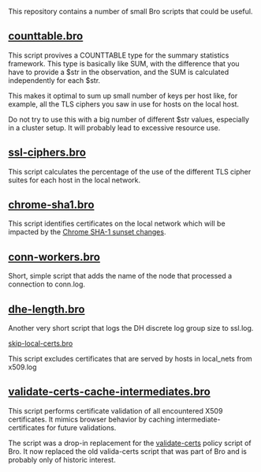 This repository contains a number of small Bro scripts that could be useful.

[counttable.bro](counttable.bro)
--------------------------------

This script provives a COUNTTABLE type for the summary statistics framework. This type is basically like
SUM, with the difference that you have to provide a $str in the observation, and
the SUM is calculated independently for each $str.

This makes it optimal to sum up small number of keys per host like, for example,
all the TLS ciphers you saw in use for hosts on the local host.

Do not try to use this with a big number of different $str values, especially
in a cluster setup. It will probably lead to excessive resource use.

[ssl-ciphers.bro](ssl-ciphers.bro)
----------------------------------

This script calculates the percentage of the use of the different TLS cipher suites for each host in the local network.

[chrome-sha1.bro](chrome-sha1.bro)
----------------------------------

This script identifies certificates on the local network which will be
impacted by the [Chrome SHA-1 sunset changes](http://googleonlinesecurity.blogspot.com/2014/09/gradually-sunsetting-sha-1.html).

[conn-workers.bro](conn-workers.bro)
------------------------------------

Short, simple script that adds the name of the node that processed a connection to conn.log.

[dhe-length.bro](dhe-length.bro)
--------------------------------

Another very short script that logs the DH discrete log group size to ssl.log.

[skip-local-certs.bro](skip-local-certs.bro)

This script excludes certificates that are served by hosts in local_nets from x509.log

[validate-certs-cache-intermediates.bro](validate-certs-cache-intermediates.bro)
--------------------------------------------------------------------------------
This script performs certificate validation of all encountered X509 certificates.
It mimics browser behavior by caching intermediate-certificates for future validations.

The script was a drop-in replacement for the [validate-certs](https://github.com/bro/bro/blob/master/scripts/policy/protocols/ssl/validate-certs.bro)
policy script of Bro. It now replaced the old valida-certs script that was part of Bro
and is probably only of historic interest.
